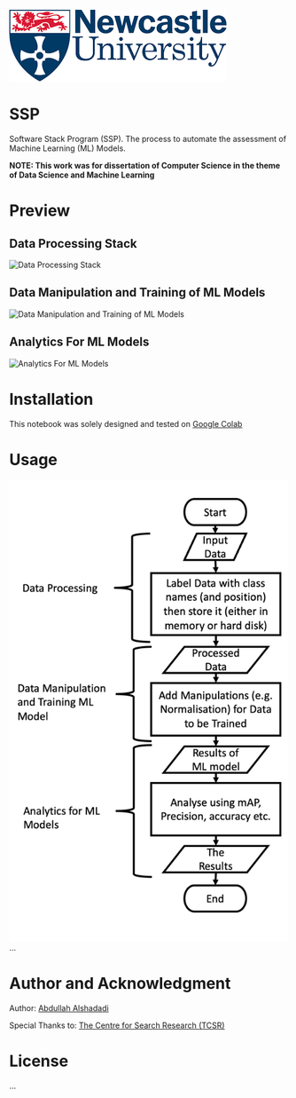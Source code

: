 ![Newcastle Univeristy Logo](assets/images/newcastle-uni-logo.png "Newcastle Univeristy Logo")

# **SSP**
Software Stack Program (SSP). The process to automate the assessment of Machine Learning (ML) Models.

**NOTE: This work was for dissertation of Computer Science in the theme of Data Science and Machine Learning**

# Preview

## Data Processing Stack

![Data Processing Stack](assets/videos/Data_Preprocessing.gif)


## Data Manipulation and Training of ML Models

![Data Manipulation and Training of ML Models](assets/videos/Data_Man_and_Train_ML.gif)


## Analytics For ML Models

![Analytics For ML Models](assets/videos/Analytics_For_ML_Models.gif)


# Installation

This notebook was solely designed and tested on [Google Colab](https://colab.research.google.com/)


# Usage

![Flowchart of the Software Stack Program](assets/images/flowchart-ssp.png)
...


# Author and Acknowledgment

Author: [Abdullah Alshadadi](https://github.com/Srking501)

Special Thanks to: [The Centre for Search Research (TCSR)](https://tcsr.org.uk/)


# License

...
